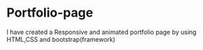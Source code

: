 # Portfolio-page
I have created a Responsive and animated portfolio page by using HTML,CSS and bootstrap(framework)
